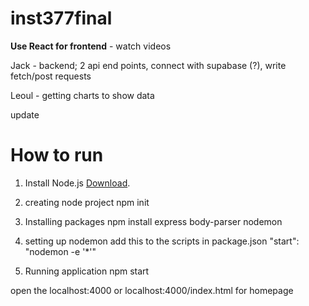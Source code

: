 # inst377final

**Use React for frontend** - watch videos

Jack - backend; 2 api end points, connect with supabase (?), write fetch/post requests

Leoul - getting charts to show data

update


# How to run


1. Install Node.js [Download](https://nodejs.org/en/download).

2. creating node project
npm init

3. Installing packages
npm install express body-parser nodemon

4. setting up nodemon
add this to the scripts in package.json   "start": "nodemon -e '*'"

5. Running application
npm start

open the localhost:4000 or localhost:4000/index.html for homepage
